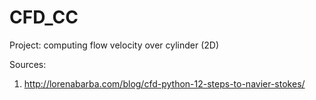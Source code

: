 # CFD_CC

Project: computing flow velocity over cylinder (2D)

Sources:
1. http://lorenabarba.com/blog/cfd-python-12-steps-to-navier-stokes/ 
